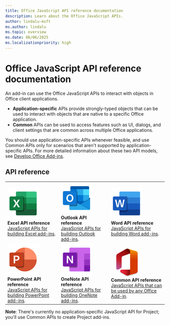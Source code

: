 ```yaml
---
title: Office JavaScript API reference documentation
description: Learn about the Office JavaScript APIs.
author: lindalu-msft
ms.author: lindalu
ms.topic: overview
ms.date: 06/06/2025
ms.localizationpriority: high
---
```


# Office JavaScript API reference documentation

An add-in can use the Office JavaScript APIs to interact with objects in Office client applications.

- **Application-specific** APIs provide strongly-typed objects that can be used to interact with objects that are native to a specific Office application.
- **Common** APIs can be used to access features such as UI, dialogs, and client settings that are common across multiple Office applications.

You should use application-specific APIs whenever feasible, and use Common APIs only for scenarios that aren't supported by application-specific APIs. For more detailed information about these two API models, see [Develop Office Add-ins](../develop/develop-overview.md#api-models).

## API reference

|                           |                      |                 |
| :------------------------ | -------------------- | ----------------|
| <img src="../images/index/logo-excel.svg" width="100" alt="Excel API reference"> </br>**Excel API reference**</br>[JavaScript APIs for building Excel add-ins](/javascript/api/excel).  | <img src="../images/index/logo-outlook.svg" width="100" alt="Outlook API reference"> </br>**Outlook API reference**</br>[JavaScript APIs for building Outlook add-ins](/javascript/api/outlook). | <img src="../images/index/logo-word.svg" width="100" alt="Word API reference"> </br>**Word API reference**</br>[JavaScript APIs for building Word add-ins](/javascript/api/word). |
| <img src="../images/index/logo-powerpoint.svg" width="100" alt="PowerPoint API reference"> </br>**PowerPoint API reference**</br>[JavaScript APIs for building PowerPoint add-ins](/javascript/api/powerpoint).  | <img src="../images/index/logo-onenote.svg" width="100" alt="OneNote API reference"> </br>**OneNote API reference**</br>[JavaScript APIs for building OneNote add-ins](/javascript/api/onenote). | <img src="../images/index/logo-office.png" width="100" alt="Common API reference"> </br>**Common API reference**</br>[JavaScript APIs that can be used by any Office Add-in](/javascript/api/office). |

**Note**: There's currently no application-specific JavaScript API for Project; you'll use Common APIs to create Project add-ins.
